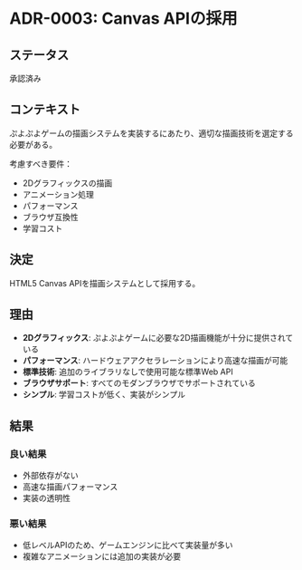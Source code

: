# ADR-0003: Canvas APIの採用

## ステータス

承認済み

## コンテキスト

ぷよぷよゲームの描画システムを実装するにあたり、適切な描画技術を選定する必要がある。

考慮すべき要件：
- 2Dグラフィックスの描画
- アニメーション処理
- パフォーマンス
- ブラウザ互換性
- 学習コスト

## 決定

HTML5 Canvas APIを描画システムとして採用する。

## 理由

- **2Dグラフィックス**: ぷよぷよゲームに必要な2D描画機能が十分に提供されている
- **パフォーマンス**: ハードウェアアクセラレーションにより高速な描画が可能
- **標準技術**: 追加のライブラリなしで使用可能な標準Web API
- **ブラウザサポート**: すべてのモダンブラウザでサポートされている
- **シンプル**: 学習コストが低く、実装がシンプル

## 結果

### 良い結果
- 外部依存がない
- 高速な描画パフォーマンス
- 実装の透明性

### 悪い結果
- 低レベルAPIのため、ゲームエンジンに比べて実装量が多い
- 複雑なアニメーションには追加の実装が必要